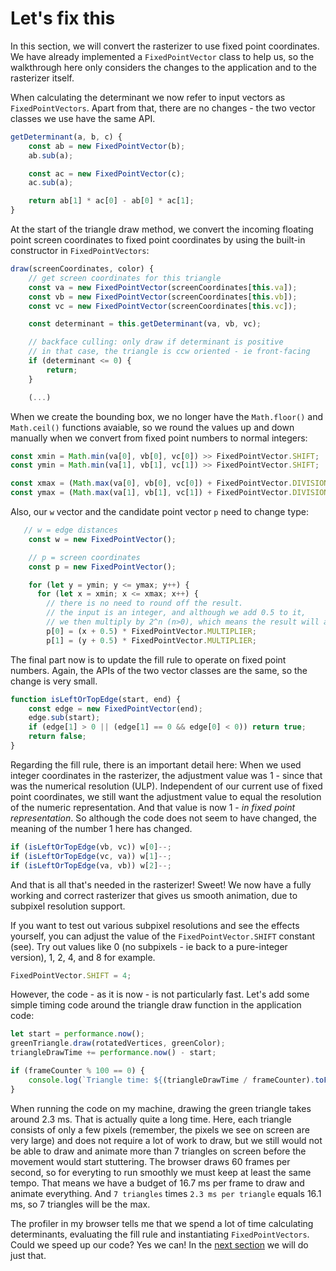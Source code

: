 # Let's fix this

In this section, we will convert the rasterizer to use fixed point coordinates. We have already implemented a `FixedPointVector` class to help us, so the walkthrough here only considers the changes to the application and to the rasterizer itself.

When calculating the determinant we now refer to input vectors as `FixedPointVectors`. Apart from that, there are no changes - the two vector classes we use have the same API.

```JavaScript
getDeterminant(a, b, c) {
    const ab = new FixedPointVector(b);
    ab.sub(a);

    const ac = new FixedPointVector(c);
    ac.sub(a);

    return ab[1] * ac[0] - ab[0] * ac[1];
}
```

At the start of the triangle draw method, we convert the incoming floating point screen coordinates to fixed point coordinates by using the built-in constructor in `FixedPointVectors`:

```JavaScript
draw(screenCoordinates, color) {
    // get screen coordinates for this triangle
    const va = new FixedPointVector(screenCoordinates[this.va]);
    const vb = new FixedPointVector(screenCoordinates[this.vb]);
    const vc = new FixedPointVector(screenCoordinates[this.vc]);

    const determinant = this.getDeterminant(va, vb, vc);

    // backface culling: only draw if determinant is positive
    // in that case, the triangle is ccw oriented - ie front-facing
    if (determinant <= 0) {
        return;
    }

    (...)
```

When we create the bounding box, we no longer have the `Math.floor()` and `Math.ceil()` functions avaiable, so we round the values up and down manually when we convert from fixed point numbers to normal integers:

```JavaScript
const xmin = Math.min(va[0], vb[0], vc[0]) >> FixedPointVector.SHIFT;
const ymin = Math.min(va[1], vb[1], vc[1]) >> FixedPointVector.SHIFT;

const xmax = (Math.max(va[0], vb[0], vc[0]) + FixedPointVector.DIVISION_CEILING) >> FixedPointVector.SHIFT;
const ymax = (Math.max(va[1], vb[1], vc[1]) + FixedPointVector.DIVISION_CEILING) >> FixedPointVector.SHIFT;
```

Also, our `w` vector and the candidate point vector `p` need to change type:

```JavaScript
   // w = edge distances
    const w = new FixedPointVector();

    // p = screen coordinates
    const p = new FixedPointVector();

    for (let y = ymin; y <= ymax; y++) {
      for (let x = xmin; x <= xmax; x++) {
        // there is no need to round off the result.
        // the input is an integer, and although we add 0.5 to it,
        // we then multiply by 2^n (n>0), which means the result will always be an integer
        p[0] = (x + 0.5) * FixedPointVector.MULTIPLIER;
        p[1] = (y + 0.5) * FixedPointVector.MULTIPLIER;
```

The final part now is to update the fill rule to operate on fixed point numbers. Again, the APIs of the two vector classes are the same, so the change is very small.

```JavaScript
function isLeftOrTopEdge(start, end) {
    const edge = new FixedPointVector(end);
    edge.sub(start);
    if (edge[1] > 0 || (edge[1] == 0 && edge[0] < 0)) return true;
    return false;
}
```

Regarding the fill rule, there is an important detail here: When we used integer coordinates in the rasterizer, the adjustment value was 1 - since that was the numerical resolution (ULP). Independent of our current use of fixed point coordinates, we still want the adjustment value to equal the resolution of the numeric representation. And that value is now 1 - _in fixed point representation_. So although the code does not seem to have changed, the meaning of the number 1 here has changed.

```JavaScript
if (isLeftOrTopEdge(vb, vc)) w[0]--;
if (isLeftOrTopEdge(vc, va)) w[1]--;
if (isLeftOrTopEdge(va, vb)) w[2]--;
```

And that is all that's needed in the rasterizer! Sweet! We now have a fully working and correct rasterizer that gives us smooth animation, due to subpixel resolution support.

If you want to test out various subpixel resolutions and see the effects yourself, you can adjust the value of the `FixedPointVector.SHIFT` constant (see). Try out values like 0 (no subpixels - ie back to a pure-integer version), 1, 2, 4, and 8 for example.

```JavaScript
FixedPointVector.SHIFT = 4;
```

However, the code - as it is now - is not particularly fast. Let's add some simple timing code around the triangle draw function in the application code:

```JavaScript
let start = performance.now();
greenTriangle.draw(rotatedVertices, greenColor);
triangleDrawTime += performance.now() - start;

if (frameCounter % 100 == 0) {
    console.log(`Triangle time: ${(triangleDrawTime / frameCounter).toFixed(2)} ms`);
}
```

When running the code on my machine, drawing the green triangle takes around 2.3 ms. That is actually quite a long time. Here, each triangle consists of only a few pixels (remember, the pixels we see on screen are very large) and does not require a lot of work to draw, but we still would not be able to draw and animate more than 7 triangles on screen before the movement would start stuttering. The browser draws 60 frames per second, so for everyting to run smoothly we must keep at least the same tempo. That means we have a budget of 16.7 ms per frame to draw and animate everything. And `7 triangles` times `2.3 ms per triangle` equals 16.1 ms, so 7 triangles will be the max.

The profiler in my browser tells me that we spend a lot of time calculating determinants, evaluating the fill rule and instantiating `FixedPointVectors`. Could we speed up our code? Yes we can! In the [next section](https://github.com/kristoffer-dyrkorn/software-renderer/tree/main/tutorial/9#readme) we will do just that.
